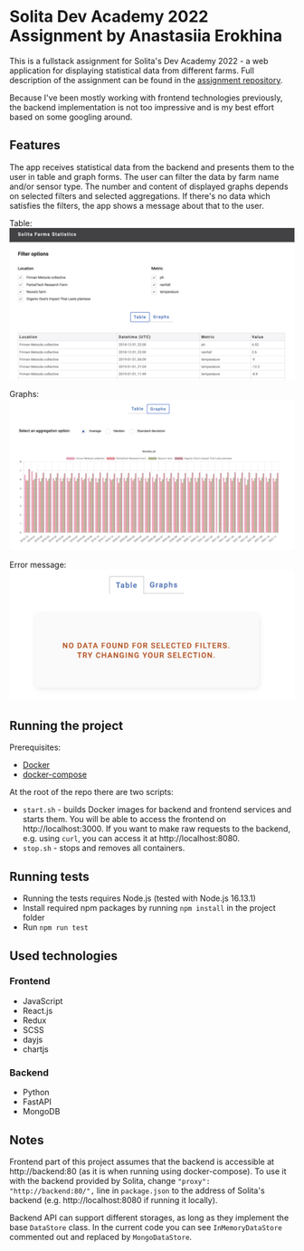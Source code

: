 # Solita Dev Academy 2022 Assignment by Anastasiia Erokhina

This is a fullstack assignment for Solita's Dev Academy 2022 - a web application for displaying statistical data from different farms. Full description of the assignment can be found in the [assignment repository](https://github.com/solita/dev-academy-2022-exercise).

Because I've been mostly working with frontend technologies previously, the backend implementation is not too impressive and is my best effort based on some googling around.

## Features

The app receives statistical data from the backend and presents them to the user in table and graph forms. The user can filter the data by farm name and/or sensor type. The number and content of displayed graphs depends on selected filters and selected aggregations. If there's no data which satisfies the filters, the app shows a message about that to the user.

Table:
![table](./docs/screenshot1.png)

Graphs:
![graphs](./docs/screenshot2.png)

Error message:
![error-message](./docs/screenshot3.png)

## Running the project

Prerequisites:

- [Docker](https://www.docker.com/)
- [docker-compose](https://docs.docker.com/compose/install/)

At the root of the repo there are two scripts:

- `start.sh` - builds Docker images for backend and frontend services and starts them. You will be able to access the frontend on http://localhost:3000. If you want to make raw requests to the backend, e.g. using `curl`, you can access it at http://localhost:8080.
- `stop.sh` - stops and removes all containers.

## Running tests

- Running the tests requires Node.js (tested with Node.js 16.13.1)
- Install required npm packages by running `npm install` in the project folder
- Run `npm run test`

## Used technologies

### Frontend

- JavaScript
- React.js
- Redux
- SCSS
- dayjs
- chartjs

### Backend

 - Python
 - FastAPI
 - MongoDB

 ## Notes

 Frontend part of this project assumes that the backend is accessible at http://backend:80 (as it is when running using docker-compose). To use it with the backend provided by Solita, change `"proxy": "http://backend:80/",` line in `package.json` to the address of Solita's backend (e.g. http://localhost:8080 if running it locally).

 Backend API can support different storages, as long as they implement the base `DataStore` class. In the current code you can see `InMemoryDataStore` commented out and replaced by `MongoDataStore`.
